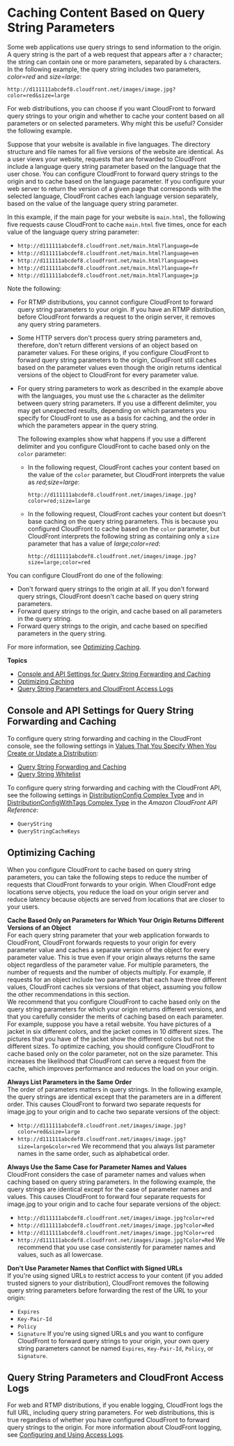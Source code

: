 # Caching Content Based on Query String Parameters<a name="QueryStringParameters"></a>

Some web applications use query strings to send information to the origin\. A query string is the part of a web request that appears after a `?` character; the string can contain one or more parameters, separated by `&` characters\. In the following example, the query string includes two parameters, *color=red* and *size=large*:

`http://d111111abcdef8.cloudfront.net/images/image.jpg?color=red&size=large`

For web distributions, you can choose if you want CloudFront to forward query strings to your origin and whether to cache your content based on all parameters or on selected parameters\. Why might this be useful? Consider the following example\.

Suppose that your website is available in five languages\. The directory structure and file names for all five versions of the website are identical\. As a user views your website, requests that are forwarded to CloudFront include a language query string parameter based on the language that the user chose\. You can configure CloudFront to forward query strings to the origin and to cache based on the language parameter\. If you configure your web server to return the version of a given page that corresponds with the selected language, CloudFront caches each language version separately, based on the value of the language query string parameter\.

In this example, if the main page for your website is `main.html`, the following five requests cause CloudFront to cache `main.html` five times, once for each value of the language query string parameter:
+ `http://d111111abcdef8.cloudfront.net/main.html?language=de`
+ `http://d111111abcdef8.cloudfront.net/main.html?language=en`
+ `http://d111111abcdef8.cloudfront.net/main.html?language=es`
+ `http://d111111abcdef8.cloudfront.net/main.html?language=fr`
+ `http://d111111abcdef8.cloudfront.net/main.html?language=jp`

Note the following:
+ For RTMP distributions, you cannot configure CloudFront to forward query string parameters to your origin\. If you have an RTMP distribution, before CloudFront forwards a request to the origin server, it removes any query string parameters\.
+ Some HTTP servers don't process query string parameters and, therefore, don't return different versions of an object based on parameter values\. For these origins, if you configure CloudFront to forward query string parameters to the origin, CloudFront still caches based on the parameter values even though the origin returns identical versions of the object to CloudFront for every parameter value\.
+ For query string parameters to work as described in the example above with the languages, you must use the `&` character as the delimiter between query string parameters\. If you use a different delimiter, you may get unexpected results, depending on which parameters you specify for CloudFront to use as a basis for caching, and the order in which the parameters appear in the query string\.

  The following examples show what happens if you use a different delimiter and you configure CloudFront to cache based only on the `color` parameter: 
  + In the following request, CloudFront caches your content based on the value of the `color` parameter, but CloudFront interprets the value as *red;size=large*:

    `http://d111111abcdef8.cloudfront.net/images/image.jpg?color=red;size=large`
  + In the following request, CloudFront caches your content but doesn't base caching on the query string parameters\. This is because you configured CloudFront to cache based on the `color` parameter, but CloudFront interprets the following string as containing only a `size` parameter that has a value of *large;color=red*:

    `http://d111111abcdef8.cloudfront.net/images/image.jpg?size=large;color=red`

You can configure CloudFront do one of the following:
+ Don't forward query strings to the origin at all\. If you don't forward query strings, CloudFront doesn't cache based on query string parameters\.
+ Forward query strings to the origin, and cache based on all parameters in the query string\.
+ Forward query strings to the origin, and cache based on specified parameters in the query string\.

For more information, see [Optimizing Caching](#query-string-parameters-optimizing-caching)\.

**Topics**
+ [Console and API Settings for Query String Forwarding and Caching](#query-string-parameters-console)
+ [Optimizing Caching](#query-string-parameters-optimizing-caching)
+ [Query String Parameters and CloudFront Access Logs](#query-string-parameters-access-logs)

## Console and API Settings for Query String Forwarding and Caching<a name="query-string-parameters-console"></a>

To configure query string forwarding and caching in the CloudFront console, see the following settings in [Values That You Specify When You Create or Update a Distribution](distribution-web-values-specify.md):
+ [Query String Forwarding and Caching](distribution-web-values-specify.md#DownloadDistValuesQueryString)
+ [Query String Whitelist](distribution-web-values-specify.md#DownloadDistValuesQueryStringWhiteList)

To configure query string forwarding and caching with the CloudFront API, see the following settings in [DistributionConfig Complex Type](https://docs.aws.amazon.com/cloudfront/latest/APIReference/DistributionConfigDatatype.html) and in [DistributionConfigWithTags Complex Type](https://docs.aws.amazon.com/cloudfront/latest/APIReference/DistributionConfigWithTagsDatatype.html) in the *Amazon CloudFront API Reference*:
+ `QueryString`
+ `QueryStringCacheKeys`

## Optimizing Caching<a name="query-string-parameters-optimizing-caching"></a>

When you configure CloudFront to cache based on query string parameters, you can take the following steps to reduce the number of requests that CloudFront forwards to your origin\. When CloudFront edge locations serve objects, you reduce the load on your origin server and reduce latency because objects are served from locations that are closer to your users\.

**Cache Based Only on Parameters for Which Your Origin Returns Different Versions of an Object**  
For each query string parameter that your web application forwards to CloudFront, CloudFront forwards requests to your origin for every parameter value and caches a separate version of the object for every parameter value\. This is true even if your origin always returns the same object regardless of the parameter value\. For multiple parameters, the number of requests and the number of objects multiply\. For example, if requests for an object include two parameters that each have three different values, CloudFront caches six versions of that object, assuming you follow the other recommendations in this section\.  
We recommend that you configure CloudFront to cache based only on the query string parameters for which your origin returns different versions, and that you carefully consider the merits of caching based on each parameter\. For example, suppose you have a retail website\. You have pictures of a jacket in six different colors, and the jacket comes in 10 different sizes\. The pictures that you have of the jacket show the different colors but not the different sizes\. To optimize caching, you should configure CloudFront to cache based only on the color parameter, not on the size parameter\. This increases the likelihood that CloudFront can serve a request from the cache, which improves performance and reduces the load on your origin\.

**Always List Parameters in the Same Order**  
The order of parameters matters in query strings\. In the following example, the query strings are identical except that the parameters are in a different order\. This causes CloudFront to forward two separate requests for image\.jpg to your origin and to cache two separate versions of the object:  
+ `http://d111111abcdef8.cloudfront.net/images/image.jpg?color=red&size=large`
+ `http://d111111abcdef8.cloudfront.net/images/image.jpg?size=large&color=red`
We recommend that you always list parameter names in the same order, such as alphabetical order\.

**Always Use the Same Case for Parameter Names and Values**  
CloudFront considers the case of parameter names and values when caching based on query string parameters\. In the following example, the query strings are identical except for the case of parameter names and values\. This causes CloudFront to forward four separate requests for image\.jpg to your origin and to cache four separate versions of the object:  
+ `http://d111111abcdef8.cloudfront.net/images/image.jpg?color=red`
+ `http://d111111abcdef8.cloudfront.net/images/image.jpg?color=Red`
+ `http://d111111abcdef8.cloudfront.net/images/image.jpg?Color=red`
+ `http://d111111abcdef8.cloudfront.net/images/image.jpg?Color=Red`
We recommend that you use case consistently for parameter names and values, such as all lowercase\.

**Don't Use Parameter Names that Conflict with Signed URLs**  
If you're using signed URLs to restrict access to your content \(if you added trusted signers to your distribution\), CloudFront removes the following query string parameters before forwarding the rest of the URL to your origin:  
+ `Expires`
+ `Key-Pair-Id`
+ `Policy`
+ `Signature`
If you're using signed URLs and you want to configure CloudFront to forward query strings to your origin, your own query string parameters cannot be named `Expires`, `Key-Pair-Id`, `Policy`, or `Signature`\.

## Query String Parameters and CloudFront Access Logs<a name="query-string-parameters-access-logs"></a>

For web and RTMP distributions, if you enable logging, CloudFront logs the full URL, including query string parameters\. For web distributions, this is true regardless of whether you have configured CloudFront to forward query strings to the origin\. For more information about CloudFront logging, see [Configuring and Using Access Logs](AccessLogs.md)\.
